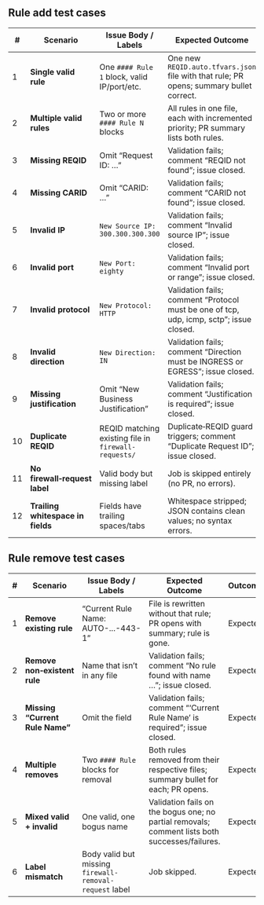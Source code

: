 ## Rule add test cases

| #  | Scenario                          | Issue Body / Labels                                  | Expected Outcome                                                                        |  Outcome    |
| -- | --------------------------------- | ---------------------------------------------------- | --------------------------------------------------------------------------------------- |-------------|
| 1  | **Single valid rule**             | One `#### Rule 1` block, valid IP/port/etc.          | One new `REQID.auto.tfvars.json` file with that rule; PR opens; summary bullet correct. |     expected        |
| 2  | **Multiple valid rules**          | Two or more `#### Rule N` blocks                     | All rules in one file, each with incremented priority; PR summary lists both rules.     |     expected        |
| 3  | **Missing REQID**                 | Omit “Request ID: …”                                 | Validation fails; comment “REQID not found”; issue closed.                              |     expected        |
| 4  | **Missing CARID**                 | Omit “CARID: …”                                      | Validation fails; comment “CARID not found”; issue closed.                              |     expected        |
| 5  | **Invalid IP**                    | `New Source IP: 300.300.300.300`                     | Validation fails; comment “Invalid source IP”; issue closed.                            |     expected        |
| 6  | **Invalid port**                  | `New Port: eighty`                                   | Validation fails; comment “Invalid port or range”; issue closed.                        |     expected        |
| 7  | **Invalid protocol**              | `New Protocol: HTTP`                                 | Validation fails; comment “Protocol must be one of tcp, udp, icmp, sctp”; issue closed. |     expected        |
| 8  | **Invalid direction**             | `New Direction: IN`                                  | Validation fails; comment “Direction must be INGRESS or EGRESS”; issue closed.          |     expected        |
| 9  | **Missing justification**         | Omit “New Business Justification”                    | Validation fails; comment “Justification is required”; issue closed.                    |     expected        |
| 10 | **Duplicate REQID**               | REQID matching existing file in `firewall-requests/` | Duplicate‑REQID guard triggers; comment “Duplicate Request ID”; issue closed.           |     expected        |
| 11 | **No firewall‑request label**     | Valid body but missing label                         | Job is skipped entirely (no PR, no errors).                                             |     expected        |
| 12 | **Trailing whitespace in fields** | Fields have trailing spaces/tabs                     | Whitespace stripped; JSON contains clean values; no syntax errors.                      |     expected        |

## Rule remove test cases

| # | Scenario                        | Issue Body / Labels                                    | Expected Outcome                                                                               |    Outcome     |
| - | ------------------------------- | ------------------------------------------------------ | ---------------------------------------------------------------------------------------------- |---------|
| 1 | **Remove existing rule**        | “Current Rule Name: AUTO-...-443-1”                    | File is rewritten without that rule; PR opens with summary; rule is gone.                      |    Expected     |
| 2 | **Remove non‑existent rule**    | Name that isn’t in any file                            | Validation fails; comment “No rule found with name …”; issue closed.                           |    Expected     |
| 3 | **Missing “Current Rule Name”** | Omit the field                                         | Validation fails; comment “‘Current Rule Name’ is required”; issue closed.                     |    Expected     |
| 4 | **Multiple removes**            | Two `#### Rule` blocks for removal                     | Both rules removed from their respective files; summary bullet for each; PR opens.             |    Expected     |
| 5 | **Mixed valid + invalid**       | One valid, one bogus name                              | Validation fails on the bogus one; no partial removals; comment lists both successes/failures. |    Expected     |
| 6 | **Label mismatch**              | Body valid but missing `firewall-removal-request` label | Job skipped.                                                                                   |   Expected      |
